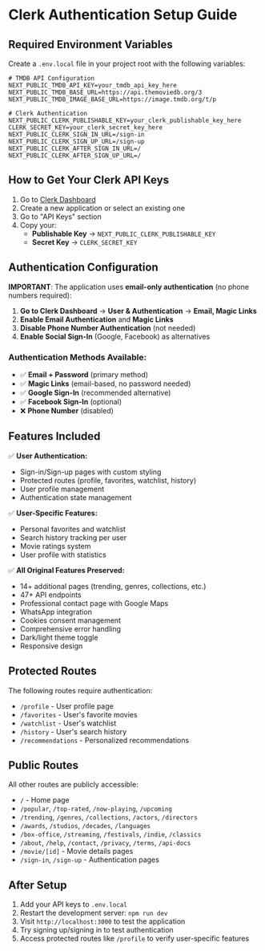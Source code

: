 # Clerk Authentication Setup Guide

## Required Environment Variables

Create a `.env.local` file in your project root with the following variables:

```env
# TMDB API Configuration
NEXT_PUBLIC_TMDB_API_KEY=your_tmdb_api_key_here
NEXT_PUBLIC_TMDB_BASE_URL=https://api.themoviedb.org/3
NEXT_PUBLIC_TMDB_IMAGE_BASE_URL=https://image.tmdb.org/t/p

# Clerk Authentication
NEXT_PUBLIC_CLERK_PUBLISHABLE_KEY=your_clerk_publishable_key_here
CLERK_SECRET_KEY=your_clerk_secret_key_here
NEXT_PUBLIC_CLERK_SIGN_IN_URL=/sign-in
NEXT_PUBLIC_CLERK_SIGN_UP_URL=/sign-up
NEXT_PUBLIC_CLERK_AFTER_SIGN_IN_URL=/
NEXT_PUBLIC_CLERK_AFTER_SIGN_UP_URL=/
```

## How to Get Your Clerk API Keys

1. Go to [Clerk Dashboard](https://dashboard.clerk.com/)
2. Create a new application or select an existing one
3. Go to "API Keys" section
4. Copy your:
   - **Publishable Key** → `NEXT_PUBLIC_CLERK_PUBLISHABLE_KEY`
   - **Secret Key** → `CLERK_SECRET_KEY`

## Authentication Configuration

**IMPORTANT**: The application uses **email-only authentication** (no phone numbers required):

1. **Go to Clerk Dashboard** → **User & Authentication** → **Email, Magic Links**
2. **Enable Email Authentication** and **Magic Links**
3. **Disable Phone Number Authentication** (not needed)
4. **Enable Social Sign-In** (Google, Facebook) as alternatives

### Authentication Methods Available:
- ✅ **Email + Password** (primary method)
- ✅ **Magic Links** (email-based, no password needed)
- ✅ **Google Sign-In** (recommended alternative)
- ✅ **Facebook Sign-In** (optional)
- ❌ **Phone Number** (disabled)

## Features Included

✅ **User Authentication:**
- Sign-in/Sign-up pages with custom styling
- Protected routes (profile, favorites, watchlist, history)
- User profile management
- Authentication state management

✅ **User-Specific Features:**
- Personal favorites and watchlist
- Search history tracking per user
- Movie ratings system
- User profile with statistics

✅ **All Original Features Preserved:**
- 14+ additional pages (trending, genres, collections, etc.)
- 47+ API endpoints
- Professional contact page with Google Maps
- WhatsApp integration
- Cookies consent management
- Comprehensive error handling
- Dark/light theme toggle
- Responsive design

## Protected Routes

The following routes require authentication:
- `/profile` - User profile page
- `/favorites` - User's favorite movies
- `/watchlist` - User's watchlist
- `/history` - User's search history
- `/recommendations` - Personalized recommendations

## Public Routes

All other routes are publicly accessible:
- `/` - Home page
- `/popular`, `/top-rated`, `/now-playing`, `/upcoming`
- `/trending`, `/genres`, `/collections`, `/actors`, `/directors`
- `/awards`, `/studios`, `/decades`, `/languages`
- `/box-office`, `/streaming`, `/festivals`, `/indie`, `/classics`
- `/about`, `/help`, `/contact`, `/privacy`, `/terms`, `/api-docs`
- `/movie/[id]` - Movie details pages
- `/sign-in`, `/sign-up` - Authentication pages

## After Setup

1. Add your API keys to `.env.local`
2. Restart the development server: `npm run dev`
3. Visit `http://localhost:3000` to test the application
4. Try signing up/signing in to test authentication
5. Access protected routes like `/profile` to verify user-specific features
